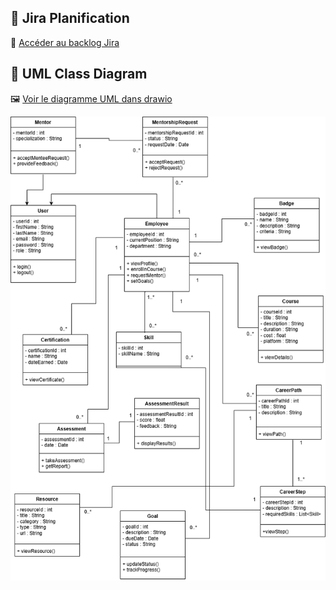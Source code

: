 ## 📌 Jira Planification  
🔗 [Accéder au backlog Jira](https://khadja-ourraiss.atlassian.net/jira/software/projects/CPW/boards/20/backlog?atlOrigin=eyJpIjoiY2ViNTc4YmJjODIyNGJhYzhhMGViOWQxNDFlMjU0OTciLCJwIjoiaiJ9)  

## 📂 UML Class Diagram  
🖼️ [Voir le diagramme UML dans drawio](https://drive.google.com/file/d/136YjdoE2QA3aa39QYP999r8cv9Hkr0BO/view?usp=sharing)

![class diagram](CareerPathway.drawio.png)
